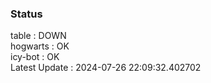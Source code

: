 ### Status


table : DOWN  
hogwarts : OK  
icy-bot : OK  
Latest Update : 2024-07-26 22:09:32.402702

